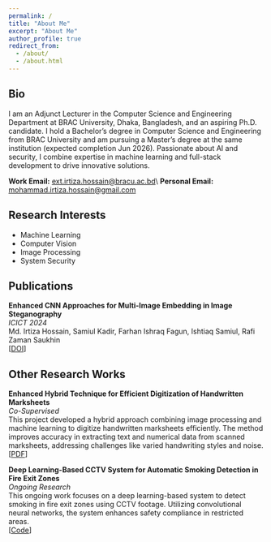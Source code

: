 ```yaml
---
permalink: /
title: "About Me"
excerpt: "About Me"
author_profile: true
redirect_from: 
  - /about/
  - /about.html
---
```


## Bio
I am an Adjunct Lecturer in the Computer Science and Engineering Department at BRAC University, Dhaka, Bangladesh, and an aspiring Ph.D. candidate. I hold a Bachelor’s degree in Computer Science and Engineering from BRAC University and am pursuing a Master’s degree at the same institution (expected completion Jun 2026). Passionate about AI and security, I combine expertise in machine learning and full-stack development to drive innovative solutions.

**Work Email:** [ext.irtiza.hossain@bracu.ac.bd](mailto:ext.irtiza.hossain@bracu.ac.bd)\\
**Personal Email:** [mohammad.irtiza.hossain@gmail.com](mailto:mohammad.irtiza.hossain@gmail.com)

## Research Interests
- Machine Learning
- Computer Vision
- Image Processing
- System Security

## Publications
**Enhanced CNN Approaches for Multi-Image Embedding in Image Steganography**  
*ICICT 2024*  
Md. Irtiza Hossain, Samiul Kadir, Farhan Ishraq Fagun, Ishtiaq Samiul, Rafi Zaman Saukhin  
[[DOI](https://doi.org/10.1109/ICICT64387.2024.10839645)]

## Other Research Works
**Enhanced Hybrid Technique for Efficient Digitization of Handwritten Marksheets**  
*Co-Supervised*  
This project developed a hybrid approach combining image processing and machine learning to digitize handwritten marksheets efficiently. The method improves accuracy in extracting text and numerical data from scanned marksheets, addressing challenges like varied handwriting styles and noise.  
[[PDF](https://drive.google.com/file/d/1sCsJQzjazVS8di7PaYUKv3fyF1CcbnfH/view)]  

**Deep Learning-Based CCTV System for Automatic Smoking Detection in Fire Exit Zones**  
*Ongoing Research*  
This ongoing work focuses on a deep learning-based system to detect smoking in fire exit zones using CCTV footage. Utilizing convolutional neural networks, the system enhances safety compliance in restricted areas.  
[[Code](https://colab.research.google.com/drive/1Ctjm4OhLPzwEQM_Q-gb4W2WnJU7mnTaJ?usp=sharing)]